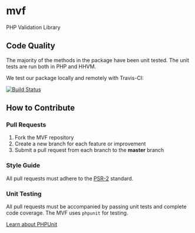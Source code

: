 # mvf
PHP Validation Library


## Code Quality

The majority of the methods in the package have been unit tested. The unit tests are run both in PHP and HHVM.

We test our package locally and remotely with Travis-CI:

[![Build Status](https://travis-ci.org/martiros/mvf.svg?branch=master)](https://travis-ci.org/martiros/mvf)

## How to Contribute

### Pull Requests

1. Fork the MVF repository
2. Create a new branch for each feature or improvement
3. Submit a pull request from each branch to the **master** branch

### Style Guide

All pull requests must adhere to the [PSR-2](https://github.com/php-fig/fig-standards/blob/master/accepted/PSR-2-coding-style-guide.md) standard.

### Unit Testing

All pull requests must be accompanied by passing unit tests and complete code coverage. The MVF uses
`phpunit` for testing.

[Learn about PHPUnit](https://github.com/sebastianbergmann/phpunit/)
